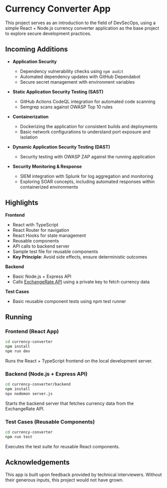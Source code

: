 # Currency Converter App  

This project serves as an introduction to the field of DevSecOps, using a simple React + Node.js currency converter application as the base project to explore secure development practices.  


## Incoming Additions  

- **Application Security**
  - Dependency vulnerability checks using `npm audit`  
  - Automated dependency updates with GitHub Dependabot  
  - Secure secret management with environment variables  

- **Static Application Security Testing (SAST)**
  - GitHub Actions CodeQL integration for automated code scanning  
  - Semgrep scans against OWASP Top 10 rules  

- **Containerization**
  - Dockerizing the application for consistent builds and deployments  
  - Basic network configurations to understand port exposure and isolation  

- **Dynamic Application Security Testing (DAST)**
  - Security testing with OWASP ZAP against the running application  

- **Security Monitoring & Response**
  - SIEM integration with Splunk for log aggregation and monitoring  
  - Exploring SOAR concepts, including automated responses within containerized environments
 


## Highlights  
**Frontend**  
- React with TypeScript  
- React Router for navigation  
- React Hooks for state management  
- Reusable components  
- API calls to backend server  
- Sample test file for reusable components  
- **Key Principle**: Avoid side effects, ensure deterministic outcomes  

**Backend**  
- Basic Node.js + Express API  
- Calls [ExchangeRate API](https://www.exchangerate-api.com) using a private key to fetch currency data  

**Test Cases**  
- Basic reusable component tests using npm test runner  



## Running  

### Frontend (React App)  
```bash
cd currency-converter
npm install
npm run dev
```
Runs the React + TypeScript frontend on the local development server.

### Backend (Node.js + Express API)
```bash
cd currency-converter/backend
npm install
npx nodemon server.js
```
Starts the backend server that fetches currency data from the ExchangeRate API.

### Test Cases (Reusable Components)
```bash
cd currency-converter
npm run test
```
Executes the test suite for reusable React components.





## Acknowledgements  
This app is built upon feedback provided by technical interviewers. Without their generous inputs, this project would not have grown.  


